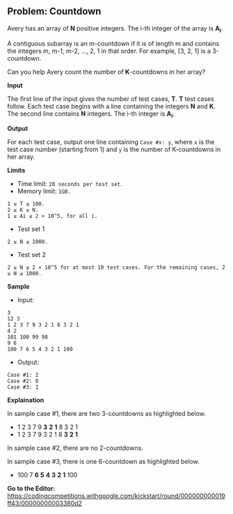 ## Problem: Countdown

Avery has an array of **N** positive integers. The i-th integer of the array is **A<sub>i</sub>**.

A contiguous subarray is an m-countdown if it is of length m and contains the integers m, m-1, m-2, ..., 2, 1 in that order. For example, [3, 2, 1] is a 3-countdown.

Can you help Avery count the number of **K**-countdowns in her array?

**Input**

The first line of the input gives the number of test cases, **T**. **T** test cases follow. Each test case begins with a line containing the integers **N** and **K**. The second line contains **N** integers. The i-th integer is **A<sub>i</sub>**.

**Output**

For each test case, output one line containing `Case #x: y`, where `x` is the test case number (starting from 1) and `y` is the number of K-countdowns in her array.

**Limits**

- Time limit: `20 seconds per test set`.
- Memory limit: `1GB.`
```
1 ≤ T ≤ 100.
2 ≤ K ≤ N.
1 ≤ Ai ≤ 2 × 10^5, for all i.
```

- Test set 1

`2 ≤ N ≤ 1000.`

- Test set 2

`2 ≤ N ≤ 2 × 10^5 for at most 10 test cases.
For the remaining cases, 2 ≤ N ≤ 1000.`

**Sample**

- Input:

```
3
12 3
1 2 3 7 9 3 2 1 8 3 2 1
4 2
101 100 99 98
9 6
100 7 6 5 4 3 2 1 100
```

- Output:

```
Case #1: 2
Case #2: 0
Case #3: 1
```

**Explaination**

In sample case #1, there are two 3-countdowns as highlighted below.

- 1 2 3 7 9 **3** **2** **1** 8 3 2 1
- 1 2 3 7 9 3 2 1 8 **3** **2** **1**

In sample case #2, there are no 2-countdowns.

In sample case #3, there is one 6-countdown as highlighted below.
- 100 7 **6** **5** **4** **3** **2** **1** 100


**Go to the Editor:** <https://codingcompetitions.withgoogle.com/kickstart/round/000000000019ff43/00000000003380d2>
